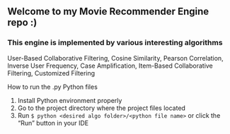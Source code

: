 ## Welcome to my Movie Recommender Engine repo  :)

### This engine is implemented by various interesting algorithms

User-Based Collaborative Filtering, Cosine Similarity, Pearson Correlation, Inverse User Frequency, Case Amplification, Item-Based Collaborative Filtering, Customized Filtering

How to run the .py Python files
1. Install Python environment properly
2. Go to the project directory where the project files located
3. Run `$ python <desired algo folder>/<python file name>`
   or click the “Run” button in your IDE
